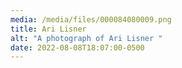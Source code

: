 ```yaml
---
media: /media/files/000084080009.png
title: Ari Lisner
alt: "A photograph of Ari Lisner "
date: 2022-08-08T18:07:00-0500
---
```

